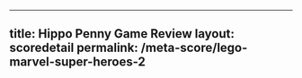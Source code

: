 ---
        
title: Hippo Penny Game Review
layout: scoredetail
permalink: /meta-score/lego-marvel-super-heroes-2
---